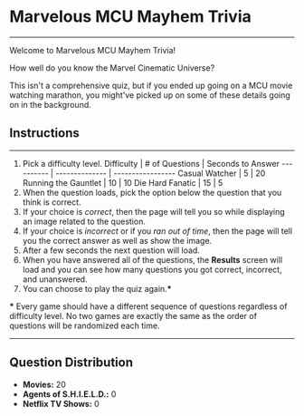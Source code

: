 # Marvelous MCU Mayhem Trivia

---

Welcome to Marvelous MCU Mayhem Trivia!

How well do you know the Marvel Cinematic Universe?

This isn't a comprehensive quiz, but if you ended up going on a MCU movie watching marathon, you might've picked up on some of these details going on in the background.

## Instructions

---

1. Pick a difficulty level.
    Difficulty | # of Questions | Seconds to Answer
    ---------- | -------------- | -----------------
    Casual Watcher | 5 | 20
    Running the Gauntlet | 10 | 10
    Die Hard Fanatic | 15 | 5
2. When the question loads, pick the option below the question that you think is correct.
3. If your choice is *correct*, then the page will tell you so while displaying an image related to the question.
4. If your choice is *incorrect* or if you *ran out of time*, then the page will tell you the correct answer as well as show the image.
5. After a few seconds the next question will load.
6. When you have answered all of the questions, the **Results** screen will load and you can see how many questions you got correct, incorrect, and unanswered.
7. You can choose to play the quiz again.**\***

**\*** Every game should have a different sequence of questions regardless of difficulty level. No two games are exactly the same as the order of questions will be randomized each time.

---

## Question Distribution

- **Movies:** 20
- **Agents of S.H.I.E.L.D.:** 0
- **Netflix TV Shows:** 0 